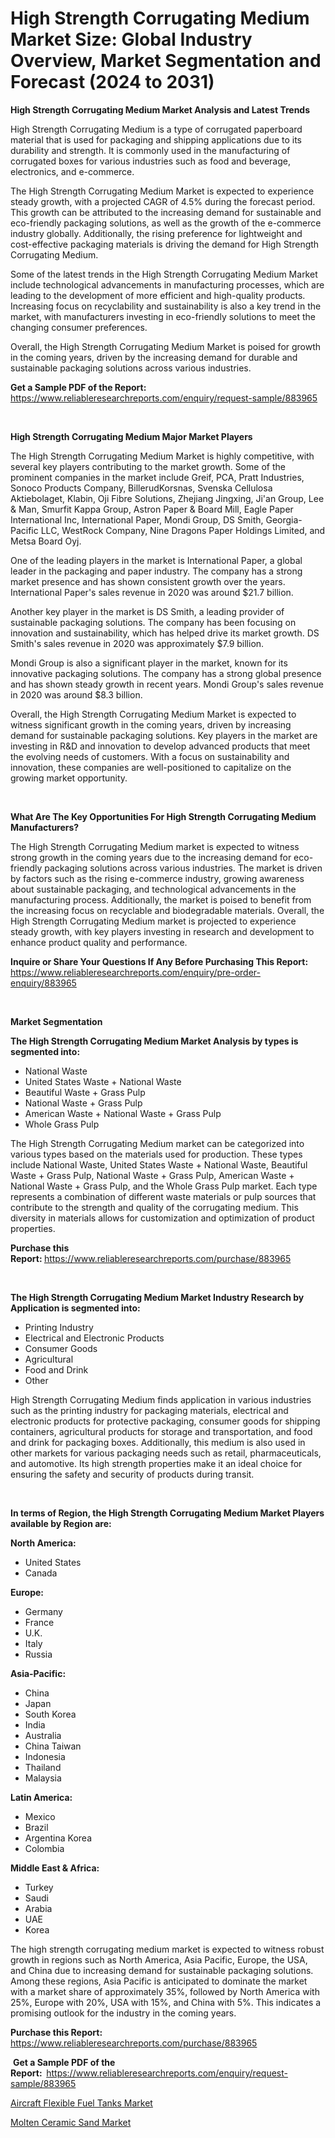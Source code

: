 <p><h1>High Strength Corrugating Medium Market Size: Global Industry Overview, Market Segmentation and Forecast (2024 to 2031)</h1></p><p><strong>High Strength Corrugating Medium Market Analysis and Latest Trends</strong></p>
<p><p>High Strength Corrugating Medium is a type of corrugated paperboard material that is used for packaging and shipping applications due to its durability and strength. It is commonly used in the manufacturing of corrugated boxes for various industries such as food and beverage, electronics, and e-commerce.</p><p>The High Strength Corrugating Medium Market is expected to experience steady growth, with a projected CAGR of 4.5% during the forecast period. This growth can be attributed to the increasing demand for sustainable and eco-friendly packaging solutions, as well as the growth of the e-commerce industry globally. Additionally, the rising preference for lightweight and cost-effective packaging materials is driving the demand for High Strength Corrugating Medium.</p><p>Some of the latest trends in the High Strength Corrugating Medium Market include technological advancements in manufacturing processes, which are leading to the development of more efficient and high-quality products. Increasing focus on recyclability and sustainability is also a key trend in the market, with manufacturers investing in eco-friendly solutions to meet the changing consumer preferences.</p><p>Overall, the High Strength Corrugating Medium Market is poised for growth in the coming years, driven by the increasing demand for durable and sustainable packaging solutions across various industries.</p></p>
<p><strong>Get a Sample PDF of the Report:&nbsp;</strong> <a href="https://www.reliableresearchreports.com/enquiry/request-sample/883965">https://www.reliableresearchreports.com/enquiry/request-sample/883965</a></p>
<p>&nbsp;</p>
<p><strong>High Strength Corrugating Medium Major Market Players</strong></p>
<p><p>The High Strength Corrugating Medium Market is highly competitive, with several key players contributing to the market growth. Some of the prominent companies in the market include Greif, PCA, Pratt Industries, Sonoco Products Company, BillerudKorsnas, Svenska Cellulosa Aktiebolaget, Klabin, Oji Fibre Solutions, Zhejiang Jingxing, Ji'an Group, Lee & Man, Smurfit Kappa Group, Astron Paper & Board Mill, Eagle Paper International Inc, International Paper, Mondi Group, DS Smith, Georgia-Pacific LLC, WestRock Company, Nine Dragons Paper Holdings Limited, and Metsa Board Oyj.</p><p>One of the leading players in the market is International Paper, a global leader in the packaging and paper industry. The company has a strong market presence and has shown consistent growth over the years. International Paper's sales revenue in 2020 was around $21.7 billion.</p><p>Another key player in the market is DS Smith, a leading provider of sustainable packaging solutions. The company has been focusing on innovation and sustainability, which has helped drive its market growth. DS Smith's sales revenue in 2020 was approximately $7.9 billion.</p><p>Mondi Group is also a significant player in the market, known for its innovative packaging solutions. The company has a strong global presence and has shown steady growth in recent years. Mondi Group's sales revenue in 2020 was around $8.3 billion.</p><p>Overall, the High Strength Corrugating Medium Market is expected to witness significant growth in the coming years, driven by increasing demand for sustainable packaging solutions. Key players in the market are investing in R&D and innovation to develop advanced products that meet the evolving needs of customers. With a focus on sustainability and innovation, these companies are well-positioned to capitalize on the growing market opportunity.</p></p>
<p>&nbsp;</p>
<p><strong>What Are The Key Opportunities For High Strength Corrugating Medium Manufacturers?</strong></p>
<p><p>The High Strength Corrugating Medium market is expected to witness strong growth in the coming years due to the increasing demand for eco-friendly packaging solutions across various industries. The market is driven by factors such as the rising e-commerce industry, growing awareness about sustainable packaging, and technological advancements in the manufacturing process. Additionally, the market is poised to benefit from the increasing focus on recyclable and biodegradable materials. Overall, the High Strength Corrugating Medium market is projected to experience steady growth, with key players investing in research and development to enhance product quality and performance.</p></p>
<p><strong>Inquire or Share Your Questions If Any Before Purchasing This Report:</strong> <a href="https://www.reliableresearchreports.com/enquiry/pre-order-enquiry/883965">https://www.reliableresearchreports.com/enquiry/pre-order-enquiry/883965</a></p>
<p>&nbsp;</p>
<p><strong>Market Segmentation</strong></p>
<p><strong>The High Strength Corrugating Medium Market Analysis by types is segmented into:</strong></p>
<p><ul><li>National Waste</li><li>United States Waste + National Waste</li><li>Beautiful Waste + Grass Pulp</li><li>National Waste + Grass Pulp</li><li>American Waste + National Waste + Grass Pulp</li><li>Whole Grass Pulp</li></ul></p>
<p><p>The High Strength Corrugating Medium market can be categorized into various types based on the materials used for production. These types include National Waste, United States Waste + National Waste, Beautiful Waste + Grass Pulp, National Waste + Grass Pulp, American Waste + National Waste + Grass Pulp, and the Whole Grass Pulp market. Each type represents a combination of different waste materials or pulp sources that contribute to the strength and quality of the corrugating medium. This diversity in materials allows for customization and optimization of product properties.</p></p>
<p><strong>Purchase this Report:&nbsp;</strong><a href="https://www.reliableresearchreports.com/purchase/883965">https://www.reliableresearchreports.com/purchase/883965</a></p>
<p>&nbsp;</p>
<p><strong>The High Strength Corrugating Medium Market Industry Research by Application is segmented into:</strong></p>
<p><ul><li>Printing Industry</li><li>Electrical and Electronic Products</li><li>Consumer Goods</li><li>Agricultural</li><li>Food and Drink</li><li>Other</li></ul></p>
<p><p>High Strength Corrugating Medium finds application in various industries such as the printing industry for packaging materials, electrical and electronic products for protective packaging, consumer goods for shipping containers, agricultural products for storage and transportation, and food and drink for packaging boxes. Additionally, this medium is also used in other markets for various packaging needs such as retail, pharmaceuticals, and automotive. Its high strength properties make it an ideal choice for ensuring the safety and security of products during transit.</p></p>
<p>&nbsp;</p>
<p><strong>In terms of Region, the High Strength Corrugating Medium Market Players available by Region are:</strong></p>
<p>
    <p> <strong> North America: </strong>
        <ul>
            <li>United States</li>
            <li>Canada</li>
        </ul>
        </p> 
    <p> <strong> Europe: </strong>
        <ul>
            <li>Germany</li>
            <li>France</li>
            <li>U.K.</li>
            <li>Italy</li>
            <li>Russia</li>
        </ul>
        </p> 
    <p> <strong> Asia-Pacific: </strong>
        <ul>
            <li>China</li>
            <li>Japan</li>
            <li>South Korea</li>
            <li>India</li>
            <li>Australia</li>
            <li>China Taiwan</li>
            <li>Indonesia</li>
            <li>Thailand</li>
            <li>Malaysia</li>
        </ul>
        </p> 
    <p> <strong> Latin America: </strong>
        <ul>
            <li>Mexico</li>
            <li>Brazil</li>
            <li>Argentina Korea</li>
            <li>Colombia</li>
        </ul>
        </p> 
    <p> <strong> Middle East & Africa: </strong>
        <ul>
            <li>Turkey</li>
            <li>Saudi</li>
            <li>Arabia</li>
            <li>UAE</li>
            <li>Korea</li>
        </ul>
    </p>
    </p>
<p><p>The high strength corrugating medium market is expected to witness robust growth in regions such as North America, Asia Pacific, Europe, the USA, and China due to increasing demand for sustainable packaging solutions. Among these regions, Asia Pacific is anticipated to dominate the market with a market share of approximately 35%, followed by North America with 25%, Europe with 20%, USA with 15%, and China with 5%. This indicates a promising outlook for the industry in the coming years.</p></p>
<p><strong>Purchase this Report: </strong><a href="https://www.reliableresearchreports.com/purchase/883965">https://www.reliableresearchreports.com/purchase/883965</a></p>
<p>&nbsp;<strong>Get a Sample PDF of the Report:&nbsp;&nbsp;</strong><a href="https://www.reliableresearchreports.com/enquiry/request-sample/883965">https://www.reliableresearchreports.com/enquiry/request-sample/883965</a></p>
<p><strong></strong></p>
<p><p><a href="https://extreme-scabiosa-c81.notion.site/Aircraft-Flexible-Fuel-Tanks-Market-Research-Report-Reveals-The-Latest-Trends-And-Opportunities-of-t-51f06c6fdeac4058ba3203104d8d5950">Aircraft Flexible Fuel Tanks Market</a></p><p><a href="https://github.com/Angelnienowdseej3e45z3p8c/Market-Research-Report-List-1/blob/main/molten-ceramic-sand-market.md">Molten Ceramic Sand Market</a></p></p>